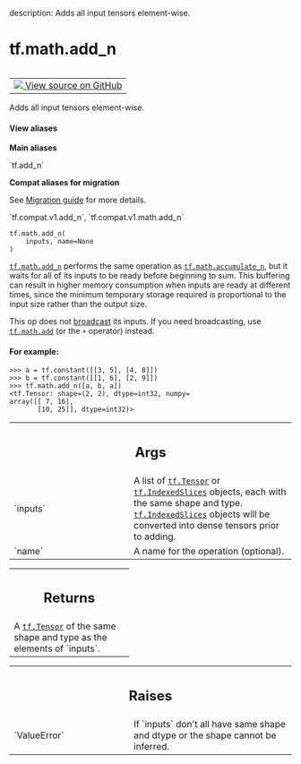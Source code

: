 description: Adds all input tensors element-wise.

<div itemscope itemtype="http://developers.google.com/ReferenceObject">
<meta itemprop="name" content="tf.math.add_n" />
<meta itemprop="path" content="Stable" />
</div>

# tf.math.add_n

<!-- Insert buttons and diff -->

<table class="tfo-notebook-buttons tfo-api nocontent" align="left">
<td>
  <a target="_blank" href="https://github.com/tensorflow/tensorflow/blob/r2.3/tensorflow/python/ops/math_ops.py#L3458-L3512">
    <img src="https://www.tensorflow.org/images/GitHub-Mark-32px.png" />
    View source on GitHub
  </a>
</td>
</table>



Adds all input tensors element-wise.

<section class="expandable">
  <h4 class="showalways">View aliases</h4>
  <p>
<b>Main aliases</b>
<p>`tf.add_n`</p>

<b>Compat aliases for migration</b>
<p>See
<a href="https://www.tensorflow.org/guide/migrate">Migration guide</a> for
more details.</p>
<p>`tf.compat.v1.add_n`, `tf.compat.v1.math.add_n`</p>
</p>
</section>

<pre class="devsite-click-to-copy prettyprint lang-py tfo-signature-link">
<code>tf.math.add_n(
    inputs, name=None
)
</code></pre>



<!-- Placeholder for "Used in" -->

<a href="../../tf/math/add_n.md"><code>tf.math.add_n</code></a> performs the same operation as <a href="../../tf/math/accumulate_n.md"><code>tf.math.accumulate_n</code></a>, but it
waits for all of its inputs to be ready before beginning to sum.
This buffering can result in higher memory consumption when inputs are ready
at different times, since the minimum temporary storage required is
proportional to the input size rather than the output size.

This op does not [broadcast](
https://docs.scipy.org/doc/numpy-1.13.0/user/basics.broadcasting.html)
its inputs. If you need broadcasting, use <a href="../../tf/math/add.md"><code>tf.math.add</code></a> (or the `+` operator)
instead.

#### For example:



```
>>> a = tf.constant([[3, 5], [4, 8]])
>>> b = tf.constant([[1, 6], [2, 9]])
>>> tf.math.add_n([a, b, a])
<tf.Tensor: shape=(2, 2), dtype=int32, numpy=
array([[ 7, 16],
       [10, 25]], dtype=int32)>
```

<!-- Tabular view -->
 <table class="responsive fixed orange">
<colgroup><col width="214px"><col></colgroup>
<tr><th colspan="2"><h2 class="add-link">Args</h2></th></tr>

<tr>
<td>
`inputs`
</td>
<td>
A list of <a href="../../tf/Tensor.md"><code>tf.Tensor</code></a> or <a href="../../tf/IndexedSlices.md"><code>tf.IndexedSlices</code></a> objects, each with the
same shape and type. <a href="../../tf/IndexedSlices.md"><code>tf.IndexedSlices</code></a> objects will be converted into
dense tensors prior to adding.
</td>
</tr><tr>
<td>
`name`
</td>
<td>
A name for the operation (optional).
</td>
</tr>
</table>



<!-- Tabular view -->
 <table class="responsive fixed orange">
<colgroup><col width="214px"><col></colgroup>
<tr><th colspan="2"><h2 class="add-link">Returns</h2></th></tr>
<tr class="alt">
<td colspan="2">
A <a href="../../tf/Tensor.md"><code>tf.Tensor</code></a> of the same shape and type as the elements of `inputs`.
</td>
</tr>

</table>



<!-- Tabular view -->
 <table class="responsive fixed orange">
<colgroup><col width="214px"><col></colgroup>
<tr><th colspan="2"><h2 class="add-link">Raises</h2></th></tr>

<tr>
<td>
`ValueError`
</td>
<td>
If `inputs` don't all have same shape and dtype or the shape
cannot be inferred.
</td>
</tr>
</table>

